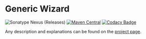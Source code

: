 # Generic Wizard
![Sonatype Nexus (Releases)](https://img.shields.io/nexus/r/bayern.steinbrecher/Wizard?server=https%3A%2F%2Foss.sonatype.org)
[![Maven Central](https://img.shields.io/maven-central/v/bayern.steinbrecher/Wizard.svg?label=Maven%20Central)](https://search.maven.org/search?q=g:%22bayern.steinbrecher%22%20AND%20a:%22Wizard%22)
[![Codacy Badge](https://api.codacy.com/project/badge/Grade/03022e27955b420884e58fa4146a0c97)](https://www.codacy.com/manual/junktogo/GenericWizard?utm_source=github.com&amp;utm_medium=referral&amp;utm_content=TrackerSB/GenericWizard&amp;utm_campaign=Badge_Grade)

Any description and explanations can be found on the [project page](https://steinbrecher.bayern/projects/mavenPackages.html#genericWizard).

